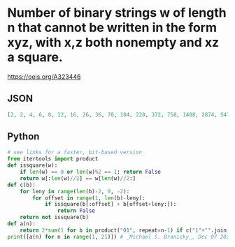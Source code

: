 # Number of binary strings w of length n that cannot be written in the form xyz, with x,z both nonempty and xz a square\.
https://oeis.org/A323446
## JSON
```JSON
[2, 2, 4, 6, 8, 12, 16, 26, 36, 70, 104, 220, 372, 758, 1408, 2874, 5472, 11056, 21696, 43546, 86060, 172514, 343068, 686888, 1369484, 2740080, 5471464, 10945900, 21872228, 43749868, 87460604, 174931610, 349777232, 699576604, 1398973652, 2797992934, 5595603056, 11191292048, 22381785572, 44763754898]
```
## Python
```Python
# see links for a faster, bit-based version
from itertools import product
def issquare(w):
    if len(w) == 0 or len(w)%2 == 1: return False
    return w[:len(w)//2] == w[len(w)//2:]
def c(b):
    for leny in range(len(b)-2, 0, -2):
        for offset in range(1, len(b)-leny):
            if issquare(b[:offset] + b[offset+leny:]):
                return False
    return not issquare(b)
def a(n):
    return 2*sum(1 for b in product("01", repeat=n-1) if c("1"+"".join(b)))
print([a(n) for n in range(1, 21)]) # _Michael S. Branicky_, Dec 07 2021
```
